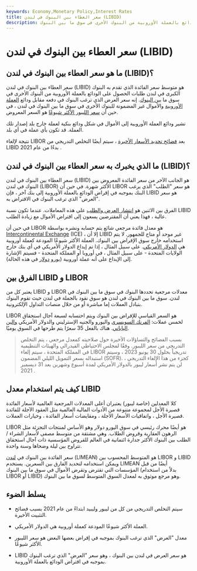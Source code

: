 ```yaml
---
keywords: Economy,Monetary Policy,Interest Rates
title: سعر العطاء بين البنوك في لندن (LIBID)
description: سعر العرض في لندن بين البنوك هو متوسط سعر الفائدة الذي تقدم به بنوك لندن الكبرى عروض على الودائع بالعملة الأوروبية من البنوك الأخرى في سوق ما بين البنوك.
---
```


# سعر العطاء بين البنوك في لندن (LIBID)
## ما هو سعر العطاء بين البنوك في لندن (LIBID)؟

سعر العطاء بين البنوك في لندن (LIBID) هو متوسط سعر الفائدة الذي تقدم به البنوك الكبرى في لندن طلبات الحصول على الودائع بالعملة الأوروبية من البنوك الأخرى في سوق ما [بين البنوك](/interbankmarket). إنه سعر العرض الذي ترغب البنوك في دفعه مقابل ودائع [العملة الأوروبية](/eurocurrency) والأموال غير المضمونة للبنوك الأخرى في سوق ما بين البنوك في لندن ، في حين أن [سعر الليبور الأكثر شيوعًا](/libor) هو السعر المعروض.

تشير ودائع العملة الأوروبية إلى الأموال في شكل ودائع بنكية لعملة خارج بلد إصدار تلك العملة. قد تكون بأي عملة في أي بلد.

نتيجة لإلغاء LIBOR بعد [فضائح تحديد الأسعار الأخيرة](/libor-scandal) ، سيتم أيضًا التخلص التدريجي من LIBID بدءًا من عام 2021 .

## ما الذي يخبرك به سعر العطاء بين البنوك في لندن (LIBID)؟

سعر العطاء بين البنوك في لندن (LIBID) هو الجانب الآخر من سعر الفائدة المعروض بين البنوك في لندن (LIBOR) الأكثر شهرة. في حين أن LIBOR هو سعر "الطلب" الذي يرغب البنك بموجبه في إقراض الودائع بالعملة الأوروبية إلى بنك آخر ، فإن LIBID هو سعر "العرض" الذي ترغب البنوك في الاقتراض به.

الفرق بين الاثنين هو [انتشار العرض والطلب](/bid-askspread) على هذه المعاملات. عندما تكون نسبة LIBID عالية ، فهذا يعني أن المقترضين يسعون إلى اقتراض الأموال مع زيادة الطلب.

في حين أن LIBOR هو معدل فائدة مرجعي شائع يتم حسابه ونشره بواسطة [Intercontinental Exchange](/intercontinentalexchange) (ICE) ، إلا أن LIBID غير موحد أو متاح للجمهور. لا يتم استخدامه خارج سوق الإقراض بين البنوك. العملة الأكثر شيوعًا المودعة كعملة أوروبية هي [الدولار الأمريكي](/usd-united-states-dollar). على سبيل المثال ، إذا تم إيداع الدولار الأمريكي في أي بنك خارج الولايات المتحدة - على سبيل المثال ، في أوروبا أو المملكة المتحدة - فسيتم الإشارة إلى الإيداع على أنه عملة أوروبية (يورو [دولار](/eurodollar) في هذه الحالة).

## الفرق بين LIBID و LIBOR

يعتبر كل من LIBID و LIBOR معدلات مرجعية تحددها البنوك في سوق ما بين البنوك في لندن. سوق ما بين البنوك في لندن هو سوق نقود بالجملة في لندن حيث تقوم البنوك بتبادل العملات إما مباشرة أو من خلال منصات التداول الإلكترونية.

LIBOR هو السعر القياسي للإقراض بين البنوك ويتم احتسابه لسبعة آجال استحقاق لخمس عملات: [الفرنك السويسري](/chf) واليورو والجنيه الإسترليني والدولار الأمريكي [والين الياباني](/jpy-japanese-yen). هناك بالفعل 35 سعرًا يتم طرحها في السوق يوميًا.

> بسبب الفضائح والتساؤلات الأخيرة حول صلاحيته كمعدل مرجعي ، يتم التخلص التدريجي من سعر الليبور. وفقًا لمجلس الاحتياطي الفيدرالي والهيئات التنظيمية في المملكة المتحدة ، سيتم إلغاء LIBOR تدريجياً بحلول 30 يونيو 2023 ، وسيتم استبداله بسعر التمويل الليلي المضمون (SOFR). كجزء من هذا الإلغاء التدريجي ، لن يتم نشر أسعار ليبور بالدولار الأمريكي لمدة أسبوع وشهرين بعد 31 ديسمبر 2021 .

>

## كيف يتم استخدام معدل LIBID

كلا المعدلين (خاصة ليبور) يعتبران أعلى المعدلات المرجعية العالمية لأسعار الفائدة قصيرة الأجل لمجموعة متنوعة من الأدوات المالية العالمية مثل العقود الآجلة للفائدة قصيرة الأجل ، واتفاقيات الأسعار الآجلة ، ومقايضات أسعار الفائدة ، وخيارات العملات.

LIBOR هو أيضًا محرك رئيسي في سوق اليورو دولار وهو الأساس لمنتجات التجزئة مثل الرهون العقارية وقروض الطلاب. وهي مشتقة من متوسط مصفى لأسعار الشراء / الطلب بين البنوك الأكثر جدارة ائتمانية في العالم للقروض المؤسسية ذات آجال استحقاق تتراوح بين ليلة وضحاها وسنة واحدة.

سعر الفائدة بين البنوك في [لندن](/limean) (LIMEAN) هو المتوسط المحسوب بين LIBOR و LIBID ويمكن استخدامه لتحديد الفارق بين السعرين. يستخدم LIMEAN أيضًا من قبل المؤسسات التي تقترض وتقرض الأموال في سوق ما بين البنوك (بدلاً من استخدام LIBOR أو LIBID) وهو مرجع موثوق به لمعدل السوق المتوسط لسوق ما بين البنوك.

## يسلط الضوء

- سيتم التخلص التدريجي من كل من ليبور وليبيد ابتداءً من عام 2021 بسبب فضائح التثبيت الأخيرة.

- العملة الأكثر شيوعًا المودعة كعملة أوروبية هي الدولار الأمريكي.

- معدل "العرض" الذي ترغب البنوك بموجبه في إقراض بعضها البعض هو سعر الليبور الأكثر شيوعًا.

- LIBID هو سعر العرض في لندن بين البنوك ، وهو سعر "العرض" الذي ترغب البنوك بموجبه في اقتراض الودائع بالعملة الأوروبية.

